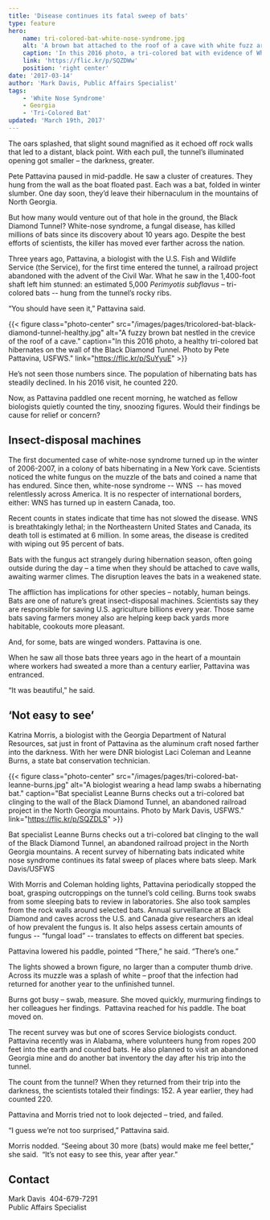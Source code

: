```yaml
---
title: 'Disease continues its fatal sweep of bats'
type: feature
hero:
    name: tri-colored-bat-white-nose-syndrome.jpg
    alt: 'A brown bat attached to the roof of a cave with white fuzz around its nose'
    caption: 'In this 2016 photo, a tri-colored bat with evidence of White Nose Syndrome (WNS) hibernates on the wall of the Black Diamond Tunnel in the North Georgia mountains. Photo by Pete Pattavina/USFWS.'
    link: 'https://flic.kr/p/SQZDWw'
    position: 'right center'
date: '2017-03-14'
author: 'Mark Davis, Public Affairs Specialist'
tags:
    - 'White Nose Syndrome'
    - Georgia
    - 'Tri-Colored Bat'
updated: 'March 19th, 2017'
---
```


The oars splashed, that slight sound magnified as it echoed off rock walls that led to a distant, black point. With each pull, the tunnel’s illuminated opening got smaller – the darkness, greater.

Pete Pattavina paused in mid-paddle. He saw a cluster of creatures. They hung from the wall as the boat floated past. Each was a bat, folded in winter slumber. One day soon, they’d leave their hibernaculum in the mountains of North Georgia.

But how many would venture out of that hole in the ground, the Black Diamond Tunnel? White-nose syndrome, a fungal disease, has killed millions of bats since its discovery about 10 years ago. Despite the best efforts of scientists, the killer has moved ever farther across the nation.

Three years ago, Pattavina, a biologist with the U.S. Fish and Wildlife Service (the Service), for the first time entered the tunnel, a railroad project abandoned with the advent of the Civil War. What he saw in the 1,400-foot shaft left him stunned: an estimated 5,000 *Perimyotis subflavus* – tri-colored bats -- hung from the tunnel’s rocky ribs.

“You should have seen it,” Pattavina said.

{{< figure class="photo-center" src="/images/pages/tricolored-bat-black-diamond-tunnel-healthy.jpg" alt="A fuzzy brown bat nestled in the crevice of the roof of a cave." caption="In this 2016 photo, a healthy tri-colored bat hibernates on the wall of the Black Diamond Tunnel. Photo by Pete Pattavina, USFWS." link="https://flic.kr/p/SuYyuE" >}}

He’s not seen those numbers since. The population of hibernating bats has steadily declined. In his 2016 visit, he counted 220.

Now, as Pattavina paddled one recent morning, he watched as fellow biologists quietly counted the tiny, snoozing figures. Would their findings be cause for relief or concern?

## Insect-disposal machines

The first documented case of white-nose syndrome turned up in the winter of 2006-2007, in a colony of bats hibernating in a New York cave. Scientists noticed the white fungus on the muzzle of the bats and coined a name that has endured.
Since then, white-nose syndrome -- WNS  -- has moved relentlessly across America. It is no respecter of international borders, either: WNS has turned up in eastern Canada, too.

Recent counts in states indicate that time has not slowed the disease. WNS is breathtakingly lethal; in the Northeastern United States and Canada, its death toll is estimated at 6 million. In some areas, the disease is credited with wiping out 95 percent of bats.

Bats with the fungus act strangely during hibernation season, often going outside during the day – a time when they should be attached to cave walls, awaiting warmer climes. The disruption leaves the bats in a weakened state.

The affliction has implications for other species – notably, human beings. Bats are one of nature’s great insect-disposal machines. Scientists say they are responsible for saving U.S. agriculture billions every year. Those same bats saving farmers money also are helping keep back yards more habitable, cookouts more pleasant.

And, for some, bats are winged wonders. Pattavina is one.

When he saw all those bats three years ago in the heart of a mountain where workers had sweated a more than a century earlier, Pattavina was entranced.

“It was beautiful,” he said.

## ‘Not easy to see’

Katrina Morris, a biologist with the Georgia Department of Natural Resources, sat just in front of Pattavina as the aluminum craft nosed farther into the darkness. With her were DNR biologist Laci Coleman and Leanne Burns, a state bat conservation technician.

{{< figure class="photo-center" src="/images/pages/tri-colored-bat-leanne-burns.jpg" alt="A biologist wearing a head lamp swabs a hibernating bat." caption="Bat specialist Leanne Burns checks out a tri-colored bat clinging to the wall of the Black Diamond Tunnel, an abandoned railroad project in the North Georgia mountains. Photo by Mark Davis, USFWS." link="https://flic.kr/p/SQZDLS" >}}

Bat specialist Leanne Burns checks out a tri-colored bat clinging to the wall of the Black Diamond Tunnel, an abandoned railroad project in the North Georgia mountains. A recent survey of hibernating bats indicated white nose syndrome continues its fatal sweep of places where bats sleep. Mark Davis/USFWS

With Morris and Coleman holding lights, Pattavina periodically stopped the boat, grasping outcroppings on the tunnel’s cold ceiling. Burns took swabs from some sleeping bats to review in laboratories. She also took samples from the rock walls around selected bats. Annual surveillance at Black Diamond and caves across the U.S. and Canada give researchers an ideal of how prevalent the fungus is. It also helps assess certain amounts of fungus -- “fungal load” -- translates to effects on different bat species.

Pattavina lowered his paddle, pointed “There,” he said. “There’s one.”

The lights showed a brown figure, no larger than a computer thumb drive. Across its muzzle was a splash of white – proof that the infection had returned for another year to the unfinished tunnel.

Burns got busy – swab, measure. She moved quickly, murmuring findings to her colleagues her findings.  Pattavina reached for his paddle. The boat moved on.

The recent survey was but one of scores Service biologists conduct. Pattavina recently was in Alabama, where volunteers hung from ropes 200 feet into the earth and counted bats. He also planned to visit an abandoned Georgia mine and do another bat inventory the day after his trip into the tunnel.

The count from the tunnel? When they returned from their trip into the darkness, the scientists totaled their findings: 152. A year earlier, they had counted 220.

Pattavina and Morris tried not to look dejected – tried, and failed.

“I guess we’re not too surprised,” Pattavina said.

Morris nodded. “Seeing about 30 more (bats) would make me feel better,” she said.  “It’s not easy to see this, year after year.”

## Contact

Mark Davis  404-679-7291  
Public Affairs Specialist  
